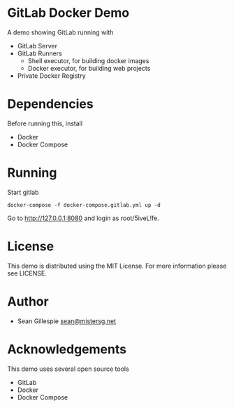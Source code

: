 # GitLab Docker Demo
A demo showing GitLab running with
 * GitLab Server
 * GitLab Runners
   * Shell executor, for building docker images
   * Docker executor, for building web projects
 * Private Docker Registry

# Dependencies
Before running this, install
 * Docker
 * Docker Compose

# Running
Start gitlab

    docker-compose -f docker-compose.gitlab.yml up -d

Go to http://127.0.0.1:8080 and login as root/5iveL!fe.

# License
This demo is distributed using the MIT License. For more information please 
see LICENSE.

# Author
 * Sean Gillespie <sean@mistersg.net>

# Acknowledgements
This demo uses several open source tools
 * GitLab
 * Docker
 * Docker Compose
